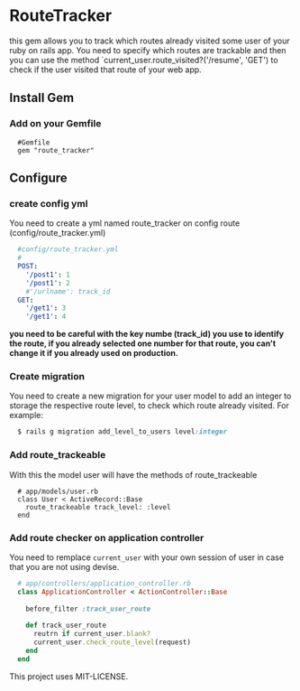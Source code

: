 RouteTracker
=====
this gem allows you to track which routes already visited some user of your ruby on rails app. You need to specify which routes are trackable and then you can use the method `current_user.route_visited?('/resume', 'GET') to check if the user visited that route of your web app.

Install Gem
--------------------
### Add on your Gemfile
```
  #Gemfile
  gem "route_tracker"
```
Configure
--------------------
### create config yml
You need to create a yml named route_tracker on config route (config/route_tracker.yml)
```yaml
  #config/route_tracker.yml
  #
  POST:
    '/post1': 1
    '/post1': 2
    #'/urlname': track_id
  GET:
    '/get1': 3
    '/get1': 4

```
 **you need to be careful with the key numbe (track_id) you use to identify the route, if you already selected one number for that route, you can't change it if you already used on production.**

### Create migration
You need to create a new migration for your user model to add an integer to storage the respective route level, to check which route already visited. For example:
```ruby
  $ rails g migration add_level_to_users level:integer
```
### Add route_trackeable
With this the model user will have the methods of route_trackeable

```
  # app/models/user.rb
  class User < ActiveRecord::Base
    route_trackeable track_level: :level
  end
```
### Add route checker on application controller
You need to remplace `current_user` with your own session of user in case that you are not using devise.
```ruby
  # app/controllers/application_controller.rb 
  class ApplicationController < ActionController::Base
  
    before_filter :track_user_route
    
    def track_user_route
      reutrn if current_user.blank?
      current_user.check_route_level(request)
    end
  end
```

This project uses MIT-LICENSE.
